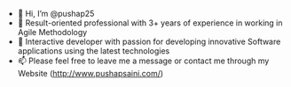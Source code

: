 - 👋 Hi, I’m @pushap25
- 🌱 Result-oriented professional with 3+ years of experience in working in Agile Methodology
- 💞️ Interactive developer with passion for developing innovative Software applications using the latest technologies
- 📫 Please feel free to leave me a message or contact me through my Website (http://www.pushapsaini.com/)

<!-- - 👀 I’m an interactive developer with passion for Innovation -->

<!---
pushap25/pushap25 is a ✨ special ✨ repository because its `README.md` (this file) appears on your GitHub profile.
You can click the Preview link to take a look at your changes.
--->
